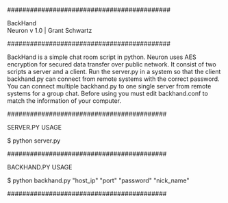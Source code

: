 ###########################################



BackHand                                  
Neuron v 1.0 | Grant Schwartz


###########################################

BackHand is a simple chat room script in python. Neuron uses AES encryption for secured data transfer over public network. It consist of two scripts a server and a client. Run the server.py in a system so that the client backhand.py can connect from remote systems with the correct password. You can connect multiple backhand.py to one single server from remote systems for a group chat. Before using you must edit backhand.conf to match the information of your computer.

##########################################

SERVER.PY USAGE

 $ python server.py

##########################################

BACKHAND.PY USAGE

 $ python backhand.py "host_ip" "port" "password" "nick_name"

##########################################
